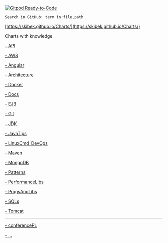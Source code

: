 [![Gitpod Ready-to-Code](https://img.shields.io/badge/Gitpod-Ready--to--Code-blue?logo=gitpod)](https://gitpod.io/#https://github.com/skibek/Charts) 

```
Search in GitHub: term in:file,path
```

[https://skibek.github.io/Charts/](https://skibek.github.io/Charts/)

Charts with knowledge

[- API](docs/API.md)

[- AWS](docs/AWS.md)

[- Angular](docs/Angular.md)

[- Architecture](docs/Architecture.md)

[- Docker](docs/Docker.md)

[- Docs](docs/Docs.md)

[- EJB](docs/EJB.md)

[- Git](docs/Git.md)

[- JDK](docs/JDK.md)

[- JavaTips](docs/JavaTips.md)

[- LinuxCmd_DevOps](docs/LinuxCmd_DevOps.md)

[- Maven](docs/Maven.md)

[- MongoDB](docs/MongoDB.md)

[- Patterns](docs/Patterns.md)

[- PerformanceLibs](docs/PerformanceLibs.md)

[- ProgsAndLibs](docs/ProgsAndLibs.md)

[- SQLs](docs/SQLs.md)

[- Tomcat](docs/Tomcat.md)

---

[- conferencePL](docs/conferencePL.md)

[- ...](docs/RekrutacjaPytaniaWithURL.md.md)